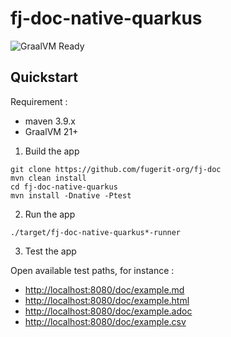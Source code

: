 # fj-doc-native-quarkus

![GraalVM Ready](https://img.shields.io/badge/GraalVM-Ready-orange?style=plastic)

## Quickstart

Requirement :

- maven 3.9.x
- GraalVM 21+

1. Build the app

```shell
git clone https://github.com/fugerit-org/fj-doc
mvn clean install
cd fj-doc-native-quarkus
mvn install -Dnative -Ptest
```

2. Run the app

```shell
./target/fj-doc-native-quarkus*-runner
```

3. Test the app

Open available test paths, for instance : 

* <http://localhost:8080/doc/example.md>
* <http://localhost:8080/doc/example.html>
* <http://localhost:8080/doc/example.adoc>
* <http://localhost:8080/doc/example.csv>
